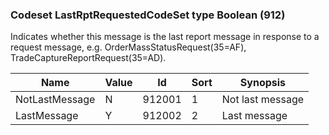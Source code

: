 ### Codeset LastRptRequestedCodeSet type Boolean (912)

Indicates whether this message is the last report message in response to a request message, e.g. OrderMassStatusRequest(35=AF), TradeCaptureReportRequest(35=AD).

| Name           | Value | Id     | Sort | Synopsis         |
|----------------|-------|--------|------|------------------|
| NotLastMessage | N     | 912001 | 1    | Not last message |
| LastMessage    | Y     | 912002 | 2    | Last message     |

